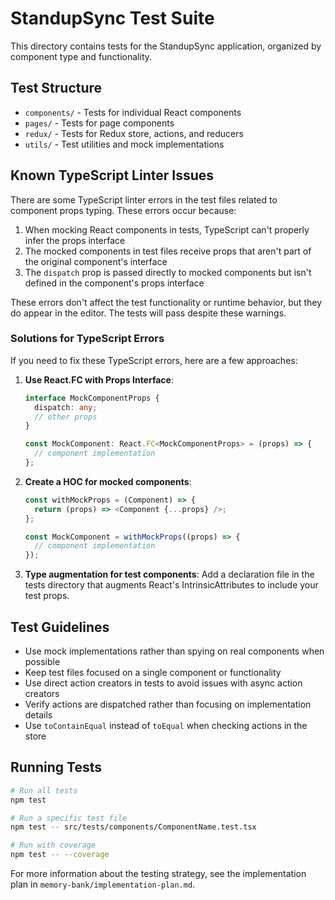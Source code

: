 # StandupSync Test Suite

This directory contains tests for the StandupSync application, organized by component type and functionality.

## Test Structure

- `components/` - Tests for individual React components
- `pages/` - Tests for page components
- `redux/` - Tests for Redux store, actions, and reducers
- `utils/` - Test utilities and mock implementations

## Known TypeScript Linter Issues

There are some TypeScript linter errors in the test files related to component props typing. These errors occur because:

1. When mocking React components in tests, TypeScript can't properly infer the props interface
2. The mocked components in test files receive props that aren't part of the original component's interface
3. The `dispatch` prop is passed directly to mocked components but isn't defined in the component's props interface

These errors don't affect the test functionality or runtime behavior, but they do appear in the editor. The tests will pass despite these warnings.

### Solutions for TypeScript Errors

If you need to fix these TypeScript errors, here are a few approaches:

1. **Use React.FC with Props Interface**:
   ```typescript
   interface MockComponentProps {
     dispatch: any;
     // other props
   }

   const MockComponent: React.FC<MockComponentProps> = (props) => {
     // component implementation
   };
   ```

2. **Create a HOC for mocked components**:
   ```typescript
   const withMockProps = (Component) => {
     return (props) => <Component {...props} />;
   };
   
   const MockComponent = withMockProps((props) => {
     // component implementation
   });
   ```

3. **Type augmentation for test components**:
   Add a declaration file in the tests directory that augments React's IntrinsicAttributes to include your test props.

## Test Guidelines

- Use mock implementations rather than spying on real components when possible
- Keep test files focused on a single component or functionality
- Use direct action creators in tests to avoid issues with async action creators
- Verify actions are dispatched rather than focusing on implementation details
- Use `toContainEqual` instead of `toEqual` when checking actions in the store

## Running Tests

```bash
# Run all tests
npm test

# Run a specific test file
npm test -- src/tests/components/ComponentName.test.tsx

# Run with coverage
npm test -- --coverage
```

For more information about the testing strategy, see the implementation plan in `memory-bank/implementation-plan.md`. 